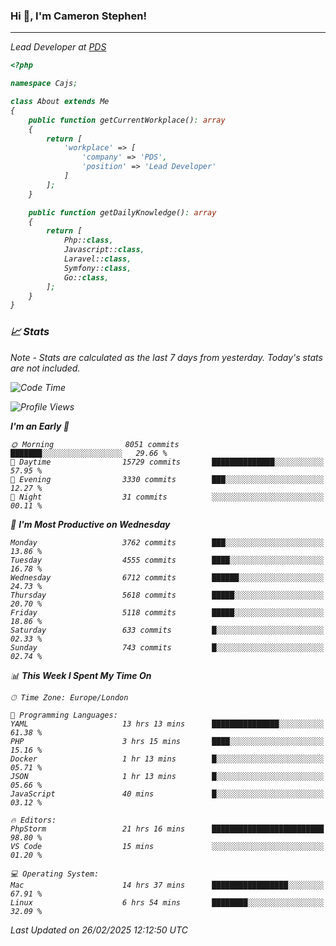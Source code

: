 ### Hi 👋, I'm Cameron Stephen!
<hr>
<p><em>Lead Developer at <a href="https://prindatasolutions.co.uk">PDS</a></p>


```php
<?php

namespace Cajs;

class About extends Me
{
    public function getCurrentWorkplace(): array
    {
        return [
            'workplace' => [
                'company' => 'PDS',
                'position' => 'Lead Developer'
            ]
        ];
    }

    public function getDailyKnowledge(): array
    {
        return [
            Php::class,
            Javascript::class,
            Laravel::class,
            Symfony::class,
            Go::class,
        ];
    }
}
```

### 📈 Stats
<p><em>Note - Stats are calculated as the last 7 days from yesterday. Today's stats are not included.</em></p>


<!--START_SECTION:waka-->
![Code Time](http://img.shields.io/badge/Code%20Time-4%2C358%20hrs%2039%20mins-blue)

![Profile Views](http://img.shields.io/badge/Profile%20Views-3-blue)

**I'm an Early 🐤** 

```text
🌞 Morning                8051 commits        ███████░░░░░░░░░░░░░░░░░░   29.66 % 
🌆 Daytime                15729 commits       ██████████████░░░░░░░░░░░   57.95 % 
🌃 Evening                3330 commits        ███░░░░░░░░░░░░░░░░░░░░░░   12.27 % 
🌙 Night                  31 commits          ░░░░░░░░░░░░░░░░░░░░░░░░░   00.11 % 
```
📅 **I'm Most Productive on Wednesday** 

```text
Monday                   3762 commits        ███░░░░░░░░░░░░░░░░░░░░░░   13.86 % 
Tuesday                  4555 commits        ████░░░░░░░░░░░░░░░░░░░░░   16.78 % 
Wednesday                6712 commits        ██████░░░░░░░░░░░░░░░░░░░   24.73 % 
Thursday                 5618 commits        █████░░░░░░░░░░░░░░░░░░░░   20.70 % 
Friday                   5118 commits        █████░░░░░░░░░░░░░░░░░░░░   18.86 % 
Saturday                 633 commits         █░░░░░░░░░░░░░░░░░░░░░░░░   02.33 % 
Sunday                   743 commits         █░░░░░░░░░░░░░░░░░░░░░░░░   02.74 % 
```


📊 **This Week I Spent My Time On** 

```text
🕑︎ Time Zone: Europe/London

💬 Programming Languages: 
YAML                     13 hrs 13 mins      ███████████████░░░░░░░░░░   61.38 % 
PHP                      3 hrs 15 mins       ████░░░░░░░░░░░░░░░░░░░░░   15.16 % 
Docker                   1 hr 13 mins        █░░░░░░░░░░░░░░░░░░░░░░░░   05.71 % 
JSON                     1 hr 13 mins        █░░░░░░░░░░░░░░░░░░░░░░░░   05.66 % 
JavaScript               40 mins             █░░░░░░░░░░░░░░░░░░░░░░░░   03.12 % 

🔥 Editors: 
PhpStorm                 21 hrs 16 mins      █████████████████████████   98.80 % 
VS Code                  15 mins             ░░░░░░░░░░░░░░░░░░░░░░░░░   01.20 % 

💻 Operating System: 
Mac                      14 hrs 37 mins      █████████████████░░░░░░░░   67.91 % 
Linux                    6 hrs 54 mins       ████████░░░░░░░░░░░░░░░░░   32.09 % 
```


 Last Updated on 26/02/2025 12:12:50 UTC
<!--END_SECTION:waka-->
